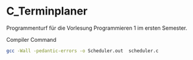 # C_Terminplaner
Programmenturf für die Vorlesung Programmieren 1 im ersten Semester.

Compiler Command
```bash
gcc -Wall -pedantic-errors -o Scheduler.out  scheduler.c
```